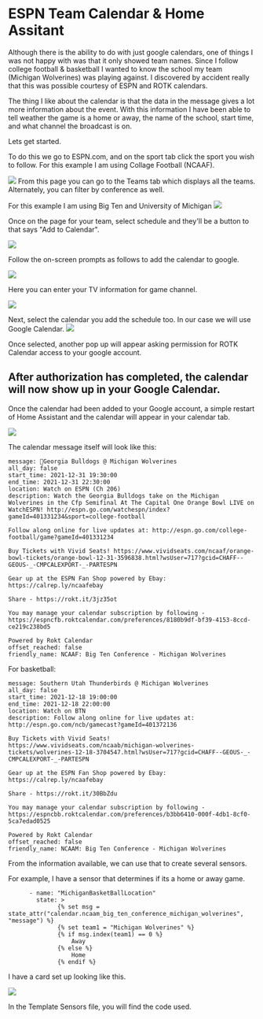 # ESPN Team Calendar & Home Assitant

Although there is the ability to do with just google calendars, one of things I was not happy with was that it only showed team names. Since I follow college football & basketball I wanted to know the school my team (Michigan Wolverines) was playing against. I discovered by accident really that this was possible courtesy of ESPN and ROTK calendars. 

The thing I like about the calendar is that the data in the message gives a lot more information about the event. With this information I have been able to tell weather the game is a home or away, the name of the school, start time, and what channel the broadcast is on. 

Lets get started. 

To do this we go to ESPN.com, and on the sport tab click the sport you wish to follow. For this example I am using Collage Football (NCAAF). 

![](https://github.com/afwelch/haespncalendar/blob/main/pictures/Screenshot%202021-12-16%20133728.png)
From this page you can go to the Teams tab which displays all the teams. Alternately, you can filter by conference as well. 

For this example I am using Big Ten and University of Michigan
![](https://github.com/afwelch/haespncalendar/blob/main/pictures/Screenshot%202021-12-16%20133817.png)

Once on the page for your team, select schedule and they'll be a button to that says "Add to Calendar".

![](https://github.com/afwelch/haespncalendar/blob/main/pictures/Screenshot%202021-12-16%20133857.png)

Follow the on-screen prompts as follows to add the calendar to google.

![](https://github.com/afwelch/haespncalendar/blob/main/pictures/Screenshot%202021-12-16%20133941.png)

Here you can enter your TV information for game channel. 

![](https://github.com/afwelch/haespncalendar/blob/main/pictures/Screenshot%202021-12-16%20134002.png)

Next, select the calendar you add the schedule too. In our case we will use Google Calendar. 
![](https://github.com/afwelch/haespncalendar/blob/main/pictures/Screenshot%202021-12-16%20134042.png?raw=true)

Once selected, another pop up will appear asking permission for ROTK Calendar access to your google account. 

After authorization has completed, the calendar will now show up in your Google Calendar.
-----------------------------------------------------------------------------------------------
Once the calendar had been added to your Google account, a simple restart of Home Assistant and the calendar will appear in your calendar tab.

![](https://github.com/afwelch/haespncalendar/blob/main/pictures/Picture3.png)

The calendar message itself will look like this: 

```
message: 🏈Georgia Bulldogs @ Michigan Wolverines
all_day: false
start_time: 2021-12-31 19:30:00
end_time: 2021-12-31 22:30:00
location: Watch on ESPN (Ch 206)
description: Watch the Georgia Bulldogs take on the Michigan Wolverines in the Cfp Semifinal At The Capital One Orange Bowl LIVE on WatchESPN! http://espn.go.com/watchespn/index?gameId=401331234&sport=college-football

Follow along online for live updates at: http://espn.go.com/college-football/game?gameId=401331234

Buy Tickets with Vivid Seats! https://www.vividseats.com/ncaaf/orange-bowl-tickets/orange-bowl-12-31-3596838.html?wsUser=717?gcid=CHAFF--GEOUS-_-CMPCALEXPORT-_-PARTESPN

Gear up at the ESPN Fan Shop powered by Ebay: https://calrep.ly/ncaafebay

Share - https://rokt.it/3jz35ot

You may manage your calendar subscription by following - https://espncfb.roktcalendar.com/preferences/8180b9df-bf39-4153-8ccd-ce219c238bd5

Powered by Rokt Calendar
offset_reached: false
friendly_name: NCAAF: Big Ten Conference - Michigan Wolverines
```
For basketball:

```
message: Southern Utah Thunderbirds @ Michigan Wolverines
all_day: false
start_time: 2021-12-18 19:00:00
end_time: 2021-12-18 22:00:00
location: Watch on BTN
description: Follow along online for live updates at: http://espn.go.com/ncb/gamecast?gameId=401372136

Buy Tickets with Vivid Seats! https://www.vividseats.com/ncaab/michigan-wolverines-tickets/wolverines-12-18-3704547.html?wsUser=717?gcid=CHAFF--GEOUS-_-CMPCALEXPORT-_-PARTESPN

Gear up at the ESPN Fan Shop powered by Ebay: https://calrep.ly/ncaafebay

Share - https://rokt.it/30BbZdu

You may manage your calendar subscription by following - https://espncbb.roktcalendar.com/preferences/b3bb6410-000f-4db1-8cf0-5ca7edad0525

Powered by Rokt Calendar
offset_reached: false
friendly_name: NCAAM: Big Ten Conference - Michigan Wolverines
````
From the information available, we can use that to create several sensors.

For example, I have a sensor that determines if its a home or away game. 

```
      - name: "MichiganBasketBallLocation"
        state: >
              {% set msg = state_attr("calendar.ncaam_big_ten_conference_michigan_wolverines", "message") %}
              {% set team1 = "Michigan Wolverines" %}
              {% if msg.index(team1) == 0 %}
                  Away
              {% else %}
                  Home
              {% endif %}
``` 


I have a  card set up  looking  like this.

![](https://github.com/afwelch/haespncalendar/blob/main/pictures/Picture1.png?raw=true) 

In the Template Sensors file, you will find the code used. 

